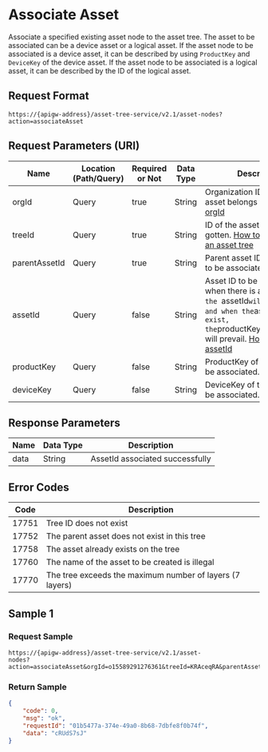 # Associate Asset



Associate a specified existing asset node to the asset tree. The asset to be associated can be a device asset or a logical asset. If the asset node to be associated is a device asset, it can be described by using `ProductKey` and `DeviceKey` of the device asset. If the asset node to be associated is a logical asset, it can be described by the ID of the logical asset.

## Request Format

```
https://{apigw-address}/asset-tree-service/v2.1/asset-nodes?action=associateAsset
```

## Request Parameters (URI)

| Name | Location (Path/Query) | Required or Not | Data Type | Description |
|---------------|------------------|----------|-----------|--------------|
| orgId         | Query            | true     | String    | Organization ID which the asset belongs to. [How to get orgId](/docs/api/en/latest/api_faqs#how-to-get-organization-id-orgid-orgid)                |
| treeId        | Query            | true    | String    | ID of the asset tree to be gotten. [How to get the ID of an asset tree](/docs/api/en/latest/api_faqs.html#how-to-get-the-id-of-an-asset-tree)        |
| parentAssetId | Query            | true    | String    | Parent asset ID of the asset to be associated.  |
| assetId  | Query            | false    | String    | Asset ID to be associated; when there is an 'assetId`, the `assetId` will prevail, and when the `assetId` does not exist, the `productKey` and `deviceKey` will prevail. [How to get assetId](/docs/api/en/latest/api_faqs.html#how-to-get-asset-id-assetid-assetid)  |
| productKey  | Query            | false    | String    | ProductKey of the device to be associated.  |
| deviceKey  | Query            | false    | String    | DeviceKey of the device to be associated.  |



## Response Parameters

| Name | Data Type | Description |
|-------------|-----------------------------------|-----------------------------|
| data| String                            | AssetId associated successfully              |


## Error Codes

| Code | Description    |
|-----------|-----------------------------|
| 17751 | Tree ID does not exist              |
| 17752| The parent asset does not exist in this tree          |
| 17758 | The asset already exists on the tree            |
| 17760 | The name of the asset to be created is illegal      |
| 17770| The tree exceeds the maximum number of layers (7 layers) |



## Sample 1

### Request Sample

```
https://{apigw-address}/asset-tree-service/v2.1/asset- 
nodes?action=associateAsset&orgId=o15589291276361&treeId=KRAceqRA&parentAssetId=LGRCJVDc&productKey=UwXL9jmm&deviceKey=eacdsz9IGJ
```

### Return Sample

```json
{ 
    "code": 0, 
    "msg": "ok", 
    "requestId": "01b5477a-374e-49a0-8b68-7dbfe8f0b74f", 
    "data": "cRUdS7sJ" 
} 
```

